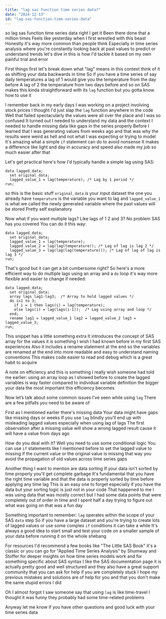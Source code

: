 ```yaml
---
title: "lag sas function time series data?"
date: "2024-12-13"
id: "lag-sas-function-time-series-data"
---
```


 so lag sas function time series data right I get it Been there done that a million times Feels like yesterday when I first wrestled with this beast Honestly it's way more common than people think Especially in time series analysis where you're constantly looking back at past values to predict or understand trends  let's dive in this is how I'd tackle it based on my own painful trial and error

First things first let's break down what "lag" means in this context think of it as shifting your data backwards in time So if you have a time series of say daily temperatures a lag of 1 would give you the temperature from the day before A lag of 2 the temperature from two days before and so on SAS makes this kinda straightforward with its `lag` function but you gotta know how to use it

I remember back in my early days I was working on a project involving stock prices I thought I'd just slap the `lag` function anywhere in the code Well that failed spectacularly the values were all over the place and I was so confused It turned out I needed to understand my data and the context I needed to handle missing data like gaps in the series properly Before I learned that I was generating values from weeks ago and that was why the results were weird as hell and not what I was expecting or trying to model It's amazing what a simple `if` statement can do to avoid nonsense It makes a difference like light and day in accuracy and speed also made my job so much easier after that

Let's get practical here's how I'd typically handle a simple lag using SAS:

```sas
data lagged_data;
  set original_data;
  lagged_value_1 = lag(temperature); /* Lag by 1 period */
run;
```

 so this is the basic stuff `original_data` is your input dataset the one you already have `temperature` is the variable you want to lag and `lagged_value_1` is what we called the newly generated variable where the past values will be stored Pretty self explanatory

Now what if you want multiple lags? Like lags of 1 2 and 3? No problem SAS has you covered You can do it this way:

```sas
data lagged_data;
  set original_data;
  lagged_value_1 = lag(temperature);
  lagged_value_2 = lag(lag(temperature)); /* Lag of lag is lag 2 */
  lagged_value_3 = lag(lag(lag(temperature))); /* Lag of lag of lag is lag 3 */
run;
```

That's good but it can get a bit cumbersome right? So here's a more efficient way to do multiple lags using an array and a `do` loop it's way more flexible and easier to change if needed:

```sas
data lagged_data;
  set original_data;
  array lags lag1-lag3;  /* Array to hold lagged values */
  do i=1 to 3;
    if i = 1 then lags(i) = lag(temperature);
	else lags(i) = lag(lags(i-1));  /* Lag using array and loop */
  end;
  rename lag1 = lagged_value_1 lag2 = lagged_value_2 lag3 = lagged_value_3;
run;
```

This snippet has a little something extra It introduces the concept of SAS array for the values it is something I wish I had known before in my first SAS experiences Also it includes a rename statement at the end so the variables are renamed at the end into more readable and easy to understand naming conventions This makes code easier to read and debug which is a great habit to acquire

A note on efficiency and this is something I really wish someone had told me earlier: using an array loop as I showed before to create the lagged variables is way faster compared to individual variable definition the bigger your data the most important this efficiency becomes

Now let’s talk about some common issues I've seen while using `lag` There are a few pitfalls you need to be aware of

First as I mentioned earlier there's missing data Your data might have gaps like missing days or weeks If you use `lag` blindly you'll end up with misleading lagged values especially when using lag of lags The first observation after a missing value will show a wrong lagged result cause it will have a value from days ago

How do you deal with it? Well you need to use some conditional logic You can use `if` statements like I mentioned before to set the lagged value to missing if the current value or the original value is missing that way you avoid the propagation of old values across time series gaps

Another thing I want to mention are data sorting If your data isn't sorted by time properly you'll get complete garbage It's fundamental that you have the right time variable and that the data is properly sorted by time before applying any time lag This is an easy one to forget especially if you have the data but your sorting logic is just not in your code That happened to me I was using data that was mostly correct but I had some data points that were completely out of order in time and I spent half a day trying to figure out what was going on that was a fun day

Something important to remember: `lag` operates within the scope of your SAS `data` step So if you have a large dataset and you're trying to create lots of lagged values or use some complex `if` conditions it can take a while It's always a good idea to start small and test your code on a smaller sample of your data before running it on the whole shebang

For resources I'd recommend a few books like "The Little SAS Book" it's a classic or you can go for "Applied Time Series Analysis" by Shumway and Stoffer for deeper insights on how time series models work and for something specific about SAS syntax I like the SAS documentation page it is actually pretty good and well structured and they also have a great support community that you can ask for help if you are completely stuck
I hope my previous mistakes and solutions are of help for you and that you don't make the same stupid errors I did

Oh I almost forgot I saw someone say that using `lag` is like time-travel I thought it was funny they probably had some time-related problems

Anyway let me know if you have other questions and good luck with your time series data
